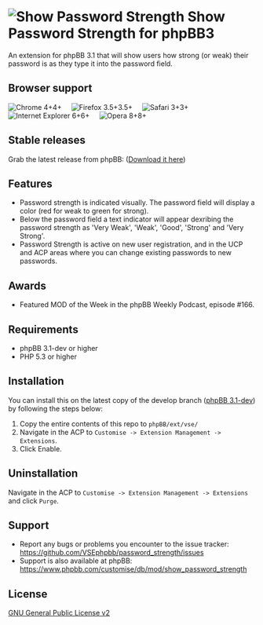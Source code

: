 ![Show Password Strength](http://orcamx.vlexofree.com/forum/images/showpass.png "Show Password Strength") Show Password Strength for phpBB3
==========================

An extension for phpBB 3.1 that will show users how strong (or weak) their password is as they type it into the password field.

## Browser support
![Chrome 4+](http://orcamx.vlexofree.com/software/browsericons/chrome.png "Chrome 4+")4+ &nbsp;&nbsp;&nbsp;
![Firefox 3.5+](http://orcamx.vlexofree.com/software/browsericons/firefox.png "Firefox 3.5+")3.5+ &nbsp;&nbsp;&nbsp;
![Safari 3+](http://orcamx.vlexofree.com/software/browsericons/safari.png "Safari 3+")3+ &nbsp;&nbsp;&nbsp;
![Internet Explorer 6+](http://orcamx.vlexofree.com/software/browsericons/ie.png "Internet Explorer 6+")6+ &nbsp;&nbsp;&nbsp;
![Opera 8+](http://orcamx.vlexofree.com/software/browsericons/opera.png "Opera 8+")8+

## Stable releases
Grab the latest release from phpBB: ([Download it here](https://www.phpbb.com/customise/db/mod/show_password_strength/)) 

## Features
* Password strength is indicated visually. The password field will display a color (red for weak to green for strong).
* Below the password field a text indicator will appear dexribing the password strength as 'Very Weak', 'Weak', 'Good', 'Strong' and 'Very Strong'.
* Password Strength is active on new user registration, and in the UCP and ACP areas where you can change existing passwords to new passwords.

## Awards
* Featured MOD of the Week in the phpBB Weekly Podcast, episode #166.

## Requirements
* phpBB 3.1-dev or higher
* PHP 5.3 or higher

## Installation
You can install this on the latest copy of the develop branch ([phpBB 3.1-dev](https://github.com/phpbb/phpbb3)) by following the steps below:

1. Copy the entire contents of this repo to `phpBB/ext/vse/`
2. Navigate in the ACP to `Customise -> Extension Management -> Extensions`.
3. Click Enable.

## Uninstallation
Navigate in the ACP to `Customise -> Extension Management -> Extensions` and click `Purge`.

## Support
* Report any bugs or problems you encounter to the issue tracker: https://github.com/VSEphpbb/password_strength/issues
* Support is also available at phpBB: https://www.phpbb.com/customise/db/mod/show_password_strength

## License
[GNU General Public License v2](http://opensource.org/licenses/GPL-2.0)
